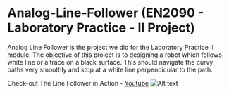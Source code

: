 # Analog-Line-Follower (EN2090 - Laboratory Practice - II Project)
Analog Line Follower is the project we did for the Laboratory Practice II module. The objective of this project is to designing a robot which follows white line or a trace on a black surface. This should navigate the curvy paths very smoothly and stop at a white line perpendicular to the path.

Check-out The Line Follower in Action - [Youtube](https://www.youtube.com/watch?v=c0vaNm_Zh9c)
<img title="Analog Line Follower" alt="Alt text" src="/WhatsApp Image 2022-05-05 at 3.20.10 PM (1).jpeg">
